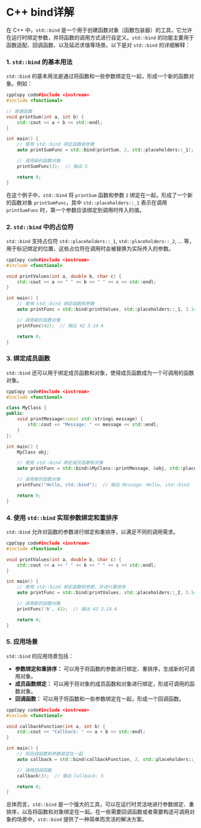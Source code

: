 # C++ bind详解

在 C++ 中，`std::bind` 是一个用于创建函数对象（函数包装器）的工具，它允许在运行时绑定参数，并将函数的调用方式进行自定义。`std::bind` 的功能主要用于函数适配、回调函数、以及延迟求值等场景。以下是对 `std::bind` 的详细解释：

### 1. **`std::bind` 的基本用法**

`std::bind` 的基本用法是通过将函数和一些参数绑定在一起，形成一个新的函数对象。例如：

```c++
cppCopy code#include <iostream>
#include <functional>

// 普通函数
void printSum(int a, int b) {
    std::cout << a + b << std::endl;
}

int main() {
    // 使用 std::bind 绑定函数和参数
    auto printSumFunc = std::bind(printSum, 2, std::placeholders::_1);

    // 调用新的函数对象
    printSumFunc(3);  // 输出 5

    return 0;
}
```

在这个例子中，`std::bind` 将 `printSum` 函数和参数 `2` 绑定在一起，形成了一个新的函数对象 `printSumFunc`，其中 `std::placeholders::_1` 表示在调用 `printSumFunc` 时，第一个参数应该绑定到调用时传入的值。

### 2. **`std::bind` 中的占位符**

`std::bind` 支持占位符 `std::placeholders::_1`, `std::placeholders::_2`, ... 等，用于标记绑定的位置，这些占位符在调用时会被替换为实际传入的参数。

```c++
cppCopy code#include <iostream>
#include <functional>

void printValues(int a, double b, char c) {
    std::cout << a << " " << b << " " << c << std::endl;
}

int main() {
    // 使用 std::bind 绑定函数和参数
    auto printFunc = std::bind(printValues, std::placeholders::_1, 3.14, 'A');

    // 调用新的函数对象
    printFunc(42);  // 输出 42 3.14 A

    return 0;
}
```

### 3. **绑定成员函数**

`std::bind` 还可以用于绑定成员函数和对象，使得成员函数成为一个可调用的函数对象。

```c++
cppCopy code#include <iostream>
#include <functional>

class MyClass {
public:
    void printMessage(const std::string& message) {
        std::cout << "Message: " << message << std::endl;
    }
};

int main() {
    MyClass obj;

    // 使用 std::bind 绑定成员函数和对象
    auto printFunc = std::bind(&MyClass::printMessage, &obj, std::placeholders::_1);

    // 调用新的函数对象
    printFunc("Hello, std::bind");  // 输出 Message: Hello, std::bind

    return 0;
}
```

### 4. **使用 `std::bind` 实现参数绑定和重排序**

`std::bind` 允许对函数的参数进行绑定和重排序，以满足不同的调用需求。

```c++
cppCopy code#include <iostream>
#include <functional>

void printValues(int a, double b, char c) {
    std::cout << a << " " << b << " " << c << std::endl;
}

int main() {
    // 使用 std::bind 绑定函数和参数，并进行重排序
    auto printFunc = std::bind(printValues, std::placeholders::_2, 3.14, std::placeholders::_1);

    // 调用新的函数对象
    printFunc('A', 42);  // 输出 42 3.14 A

    return 0;
}
```

### 5. **应用场景**

`std::bind` 的应用场景包括：

- **参数绑定和重排序：** 可以用于将函数的参数进行绑定、重排序，生成新的可调用对象。
- **成员函数绑定：** 可以用于将对象的成员函数和对象进行绑定，形成可调用的函数对象。
- **回调函数：** 可以用于将函数和一些参数绑定在一起，形成一个回调函数。

```c++
cppCopy code#include <iostream>
#include <functional>

void callbackFunction(int a, int b) {
    std::cout << "Callback: " << a + b << std::endl;
}

int main() {
    // 将回调函数和参数绑定在一起
    auto callback = std::bind(callbackFunction, 2, std::placeholders::_1);

    // 调用回调函数
    callback(3);  // 输出 Callback: 5

    return 0;
}
```

总体而言，`std::bind` 是一个强大的工具，可以在运行时灵活地进行参数绑定、重排序，以及将函数和对象绑定在一起。在一些需要回调函数或者需要构造可调用对象的场景中，`std::bind` 提供了一种简单而灵活的解决方案。